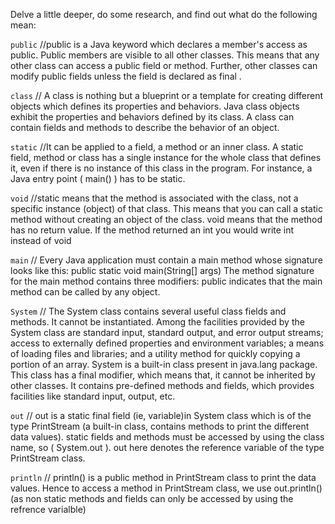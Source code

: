 Delve a little deeper, do some research, and find out what do the following mean:

`public` //public is a Java keyword which declares a member's access as public. Public members are visible to all other classes. This means that any other class can access a public field or method. Further, other classes can modify public fields unless the field is declared as final .

`class` // A class is nothing but a blueprint or a template for creating different objects which defines its properties and behaviors. Java class objects exhibit the properties and behaviors defined by its class. A class can contain fields and methods to describe the behavior of an object.

`static` //It can be applied to a field, a method or an inner class. A static field, method or class has a single instance for the whole class that defines it, even if there is no instance of this class in the program. For instance, a Java entry point ( main() ) has to be static.

`void` //static means that the method is associated with the class, not a specific instance (object) of that class. This means that you can call a static method without creating an object of the class. void means that the method has no return value. If the method returned an int you would write int instead of void

`main` // Every Java application must contain a main method whose signature looks like this: public static void main(String[] args) The method signature for the main method contains three modifiers: public indicates that the main method can be called by any object.

`System` // The System class contains several useful class fields and methods. It cannot be instantiated.
Among the facilities provided by the System class are standard input, standard output, and error output streams; access to externally defined properties and environment variables; a means of loading files and libraries; and a utility method for quickly copying a portion of an array.
System is a built-in class present in java.lang package. This class has a final modifier, which means that, it cannot be inherited by other classes. It contains pre-defined methods and fields, which provides facilities like standard input, output, etc.

`out` // out is a static final field (ie, variable)in System class which is of the type PrintStream (a built-in class, contains methods to print the different data values). static fields and methods must be accessed by using the class name, so ( System.out ).
out here denotes the reference variable of the type PrintStream class.

`println` // println() is a public method in PrintStream class to print the data values. Hence to access a method in PrintStream class, we use out.println() (as non static methods and fields can only be accessed by using the refrence varialble)
